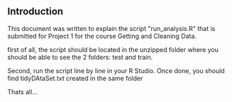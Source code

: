 ## Introduction

This document was written to explain the script "run_analysis.R" that is submitted for Project 1 for the course Getting and Cleaning Data.

first of all, the script should be located in the unzipped folder where you should be able to see the 2 folders: test and train.

Second, run the script line by line in your R Studio.
Once done, you should find tidyDAtaSet.txt created in the same folder 

Thats all...